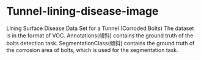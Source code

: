 # Tunnel-lining-disease-image
Lining Surface Disease Data Set for a Tunnel (Corroded Bolts)
The dataset is in the format of VOC. Annotations(倾斜) contains the ground truth of the bolts detection task. 
SegmentationClass(倾斜) contains the ground truth of the corrosion area of bolts, which is used for the segmentation task.
